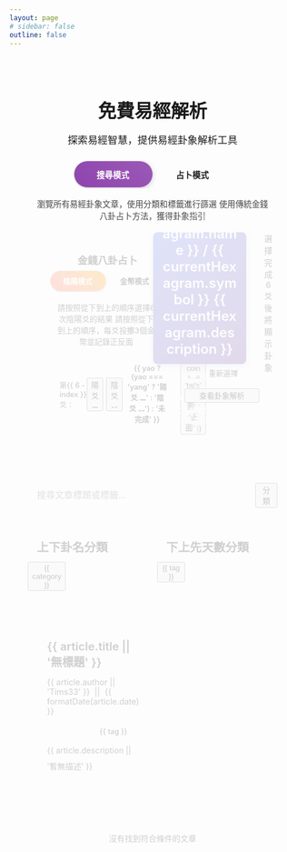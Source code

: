```yaml
---
layout: page
# sidebar: false
outline: false
---
```


<div class="article-list">
<h1>  <font size=6> 免費易經解析 </font> </h1>
<p class="description">探索易經智慧，提供易經卦象解析工具</p>

  
  <!-- 模式切換開關 -->
  <div class="mode-selector">
    <div class="mode-switch-container">
      <label class="mode-switch-label">
        <div class="page-toggle-switch" :class="{ 'divination-mode': pageMode === 'divination' }" @click="togglePageMode">
          <div class="page-switch-slider" :class="{ 'switch-right': pageMode === 'divination' }"></div>
          <div class="switch-text left">搜尋模式</div>
          <div class="switch-text right">占卜模式</div>
        </div>
      </label>
    </div>
    <p class="mode-description">
      <span v-if="pageMode === 'search'">瀏覽所有易經卦象文章，使用分類和標籤進行篩選</span>
      <span v-else>使用傳統金錢八卦占卜方法，獲得卦象指引</span>
    </p>
  </div>
  
  <!-- 內容區域過渡動畫 -->
  <transition name="mode-fade" mode="out-in">
    <!-- 金錢八卦占卜系統 -->
    <div v-if="pageMode === 'divination'" class="divination-container" key="divination">
      <div class="two-column-layout">
        <!-- 左欄：金錢八卦選擇器 -->
        <div class="left-column">
          <div class="bagua-divination">
            <h3 class="divination-title">
              <i class="fas fa-coins"></i>
              金錢八卦占卜
            </h3>
          <!-- 模式切換開關 -->
          <div class="mode-switch">
            <label class="switch-label">
              <div class="toggle-switch" :class="{ 'coins-mode': divinationMode === 'coins' }" @click="toggleDivinationMode">
                <div class="switch-slider" :class="{ 'switch-right': divinationMode === 'coins' }"></div>
                <div class="switch-text right">金幣模式</div>
                <div class="switch-text left">陰陽模式</div>
              </div>
            </label>
          </div>
          <p class="divination-description">
            <span v-if="divinationMode === 'yinyang'">請按照從下到上的順序選擇6次陰陽爻的結果</span>
            <span v-else>請按照從下到上的順序，每爻投擲3個金幣並記錄正反面</span>
          </p>
          <div class="yao-selector">
            <div class="yao-grid">
              <div 
                v-for="(yao, index) in yaoSelections" 
                :key="'yao-' + index"
                class="yao-row"
              >
                <label class="yao-label">第{{ 6 - index }}爻：</label> 
                <!-- 陰陽模式 -->
                <div v-if="divinationMode === 'yinyang'" class="yao-buttons">
                  <button 
                    @click="selectYao(index, 'yang')"
                    :class="['yao-btn', 'yang-btn', { active: yao === 'yang' }]"
                  >
                    陽爻 ⚊
                  </button>
                  <button 
                    @click="selectYao(index, 'yin')"
                    :class="['yao-btn', 'yin-btn', { active: yao === 'yin' }]"
                  >
                    陰爻 ⚋
                  </button>
                </div>
                <!-- 金幣模式 -->
                <div v-else class="coin-selection">
                  <div class="coin-display">
                    <span class="yao-result">{{ yao ? (yao === 'yang' ? '陽爻 ⚊' : '陰爻 ⚋') : '未完成' }}</span>
                    <div class="coins-container">
                      <button 
                        v-for="(coin, coinIndex) in coinSelections[index]" 
                        :key="'coin-' + coinIndex"
                        @click="toggleCoin(index, coinIndex)"
                        :class="['coin-btn', { 'tails': coin === 'tails' }]"
                      >
                        {{ coin === 'tails' ? '反面' : '正面' }}
                      </button>
                    </div>
                  </div>
                </div>
              </div>
            </div>
          </div>
        </div>
      </div>
      <!-- 右欄：卦象結果和操作按鈕 -->
      <div class="right-column">
        <!-- 卦象結果區域 -->
        <div class="hexagram-result-container">
          <div v-if="currentHexagram" class="hexagram-result">
            <div class="hexagram-info">
              <h4><font size=5>占卜結果：{{ currentHexagram.name }}&nbsp;/&nbsp;{{ currentHexagram.symbol }}&nbsp;{{ currentHexagram.description }}</font></h4>
              <div class="hexagram-details">
                <p><strong>卦序：</strong>第{{ currentHexagram.number }}卦</p>
                <p><strong>二進制編碼：</strong>{{ getBinaryString() }}</p>
              </div>
            </div>
          </div>
          <div v-else class="hexagram-placeholder">
            <div class="placeholder-content">
              <i class="fas fa-yin-yang"></i>
              <p>選擇完成6爻後將顯示卦象</p>
            </div>
          </div>
        </div>
        <!-- 操作按鈕區域 -->
        <div class="divination-actions">
          <button 
            @click="clearYaoSelections"
            class="action-btn clear-btn"
          >
            <i class="fas fa-undo"></i>
            重新選擇
          </button>
          <button 
            @click="searchByDivination"
            :disabled="!isAllYaoSelected"
            :class="['action-btn', 'search-btn', { disabled: !isAllYaoSelected }]"
          >
            <i class="fas fa-book-open"></i>
            查看卦象解析
          </button>
        </div>
      </div>
    </div>
  </div>
  
  <!-- 搜尋模式內容 -->
  <div v-else class="search-mode-container" key="search">
    <div class="search-box">
      <div class="search-input-container">
        <input 
          v-model="searchTerm" 
          type="text" 
          placeholder="搜尋文章標題或標籤..." 
          class="search-input"
        />
        <button 
          @click="showCategories = !showCategories; showTags = !showTags"
          :class="['control-btn', { active: showCategories || showTags }]"
        >
          <span class="btn-icon">
            <i :class="(showCategories || showTags) ? 'fa-solid fa-chevron-down' : 'fa-solid fa-chevron-right'"></i>
          </span>
          分類
        </button>
      </div>
    </div>
    <div class="filter-section">
      <!-- 分類過濾器 -->
      <div class="filter-group" v-if="showCategories && allCategories && allCategories.length > 0">
        <h4 class="filter-title">上下卦名分類</h4>
        <div class="filter-tags">
          <button 
            v-for="category in allCategories" 
            :key="'cat-' + category"
            @click="toggleTag(category)"
            :class="['tag-filter', 'category-filter', { active: selectedTags.includes(category) }]"
          >
            {{ category }}
          </button>
        </div>
      </div>
      <!-- 標籤過濾器 -->
      <div class="filter-group" v-if="showTags && allTags && allTags.length > 0">
        <h4 class="filter-title">下上先天數分類</h4>
        <div class="filter-tags">
          <button 
            v-for="tag in allTags" 
            :key="'tag-' + tag"
            @click="toggleTag(tag)"
            :class="['tag-filter', 'tags-filter', { active: selectedTags.includes(tag) }]"
          >
            {{ tag }}
          </button>
        </div>
      </div>
    </div>
    <div v-if="articles.length > 0 && filteredArticles.length > 0" class="articles-grid">
      <div 
        v-for="article in filteredArticles" 
        :key="article.path || article.title"
        class="article-card"
        @click="navigateToArticle(article.path)"
      >
        <div class="article-image">
          <img :src="article.img || '/Tims33-Blog/test.jpg'" :alt="article.title || '文章圖片'" />
        </div>
    <div class="article-content">
      <h3 class="article-title">{{ article.title || '無標題' }}</h3>
      
  <div class="article-meta">
    <span class="author">{{ article.author || 'Tims33' }} &nbsp;||&nbsp; {{ formatDate(article.date) }}</span>
  </div>
  <div class="article-tags">
    <span 
      v-for="cat in (article.category || '').split(' ').filter(t => t.trim())" 
      :key="'cat-' + cat"
      class="tag category"
    >
      {{ cat }}
    </span>
    <span 
      v-for="tag in (article.tags || '').split(' ').filter(t => t.trim())" 
      :key="'tag-' + tag"
      class="tag secondary"
    >
      {{ tag }}
    </span>
  </div>
  <p class="article-description">{{ article.description || '暫無描述' }}</p>

  </div>
  </div>
    </div>
    <div v-if="articles.length > 0 && filteredArticles.length === 0" class="no-results">
      <p>沒有找到符合條件的文章</p>
    </div>
  </div>
  </transition>
</div>



<script setup>
import { ref, computed } from 'vue'
import { useRouter } from 'vitepress'

const router = useRouter()
const searchTerm = ref('')
const selectedTags = ref([])
const showCategories = ref(true) // 分類顯示開關
const showTags = ref(true) // 標籤顯示開關

// 立即載入保存的狀態（避免閃爍效果）
const getInitialPageMode = () => {
  if (typeof window !== 'undefined') {
    const saved = localStorage.getItem('easternDivination_pageMode')
    return (saved && ['search', 'divination'].includes(saved)) ? saved : 'search'
  }
  return 'search'
}

const getInitialDivinationMode = () => {
  if (typeof window !== 'undefined') {
    const saved = localStorage.getItem('easternDivination_divinationMode')
    return (saved && ['yinyang', 'coins'].includes(saved)) ? saved : 'yinyang'
  }
  return 'yinyang'
}

// 頁面模式狀態 - 直接使用保存的狀態初始化
const pageMode = ref(getInitialPageMode()) // 'search' 或 'divination'

const saveState = (key, value) => {
  localStorage.setItem(`easternDivination_${key}`, value)
}

// 切換頁面模式
const togglePageMode = () => {
  pageMode.value = pageMode.value === 'search' ? 'divination' : 'search'
  saveState('pageMode', pageMode.value)
}

// 固定的易經64卦文章數據
const articles = ref([
  { path: '/doc/Bagua/乾', title: '乾', author: 'Tims33', category: '乾 乾', description: '第一卦', tags: '一 一', date: '2025-01-01', img: null },
  { path: '/doc/Bagua/坤', title: '坤', author: 'Tims33', category: '坤 坤', description: '第二卦', tags: '八 八', date: '2025-01-01', img: null },
  { path: '/doc/Bagua/屯', title: '屯', author: 'Tims33', category: '坎 震', description: '第三卦', tags: '六 四', date: '2025-01-01', img: null },
  { path: '/doc/Bagua/蒙', title: '蒙', author: 'Tims33', category: '艮 坎', description: '第四卦', tags: '七 六', date: '2025-01-01', img: null },
  { path: '/doc/Bagua/需', title: '需', author: 'Tims33', category: '坎 乾', description: '第五卦', tags: '六 一', date: '2025-01-01', img: null },
  { path: '/doc/Bagua/訟', title: '訟', author: 'Tims33', category: '乾 坎', description: '第六卦', tags: '一 六', date: '2025-01-01', img: null },
  { path: '/doc/Bagua/師', title: '師', author: 'Tims33', category: '坤 坎', description: '第七卦', tags: '八 六', date: '2025-01-01', img: null },
  { path: '/doc/Bagua/比', title: '比', author: 'Tims33', category: '坎 坤', description: '第八卦', tags: '六 八', date: '2025-01-01', img: null },
  { path: '/doc/Bagua/小畜', title: '小畜', author: 'Tims33', category: '巽 乾', description: '第九卦', tags: '五 一', date: '2025-01-01', img: null },
  { path: '/doc/Bagua/履', title: '履', author: 'Tims33', category: '乾 兌', description: '第十卦', tags: '一 二', date: '2025-01-01', img: null },
  { path: '/doc/Bagua/泰', title: '泰', author: 'Tims33', category: '坤 乾', description: '第十一卦', tags: '八 一', date: '2025-01-01', img: null },
  { path: '/doc/Bagua/否', title: '否', author: 'Tims33', category: '乾 坤', description: '第十二卦', tags: '一 八', date: '2025-01-01', img: null },
  { path: '/doc/Bagua/同人', title: '同人', author: 'Tims33', category: '乾 離', description: '第十三卦', tags: '一 三', date: '2025-01-01', img: null },
  { path: '/doc/Bagua/大有', title: '大有', author: 'Tims33', category: '離 乾', description: '第十四卦', tags: '三 一', date: '2025-01-01', img: null },
  { path: '/doc/Bagua/謙', title: '謙', author: 'Tims33', category: '坤 艮', description: '第十五卦', tags: '八 七', date: '2025-01-01', img: null },
  { path: '/doc/Bagua/豫', title: '豫', author: 'Tims33', category: '震 坤', description: '第十六卦', tags: '四 八', date: '2025-01-01', img: null },
  { path: '/doc/Bagua/隨', title: '隨', author: 'Tims33', category: '兌 震', description: '第十七卦', tags: '二 四', date: '2025-01-01', img: null },
  { path: '/doc/Bagua/蠱', title: '蠱', author: 'Tims33', category: '艮 巽', description: '第十八卦', tags: '七 五', date: '2025-01-01', img: null },
  { path: '/doc/Bagua/臨', title: '臨', author: 'Tims33', category: '坤 兌', description: '第十九卦', tags: '八 二', date: '2025-01-01', img: null },
  { path: '/doc/Bagua/觀', title: '觀', author: 'Tims33', category: '巽 坤', description: '第二十卦', tags: '五 八', date: '2025-01-01', img: null },
  { path: '/doc/Bagua/噬嗑', title: '噬嗑', author: 'Tims33', category: '離 震', description: '第二十一卦', tags: '三 四', date: '2025-01-01', img: null },
  { path: '/doc/Bagua/賁', title: '賁', author: 'Tims33', category: '艮 離', description: '第二十二卦', tags: '七 三', date: '2025-01-01', img: null },
  { path: '/doc/Bagua/剝', title: '剝', author: 'Tims33', category: '艮 坤', description: '第二十三卦', tags: '七 八', date: '2025-01-01', img: null },
  { path: '/doc/Bagua/復', title: '復', author: 'Tims33', category: '坤 震', description: '第二十四卦', tags: '八 四', date: '2025-01-01', img: null },
  { path: '/doc/Bagua/无妄', title: '无妄', author: 'Tims33', category: '乾 震', description: '第二十五卦', tags: '一 四', date: '2025-01-01', img: null },
  { path: '/doc/Bagua/大畜', title: '大畜', author: 'Tims33', category: '艮 乾', description: '第二十六卦', tags: '七 一', date: '2025-01-01', img: null },
  { path: '/doc/Bagua/頤', title: '頤', author: 'Tims33', category: '艮 震', description: '第二十七卦', tags: '七 四', date: '2025-01-01', img: null },
  { path: '/doc/Bagua/大過', title: '大過', author: 'Tims33', category: '兌 巽', description: '第二十八卦', tags: '二 五', date: '2025-01-01', img: null },
  { path: '/doc/Bagua/坎', title: '坎', author: 'Tims33', category: '坎 坎', description: '第二十九卦', tags: '六 六', date: '2025-01-01', img: null },
  { path: '/doc/Bagua/離', title: '離', author: 'Tims33', category: '離 離', description: '第三十卦', tags: '三 三', date: '2025-01-01', img: null },
  { path: '/doc/Bagua/咸', title: '咸', author: 'Tims33', category: '兌 艮', description: '第三十一卦', tags: '二 七', date: '2025-01-01', img: null },
  { path: '/doc/Bagua/恒', title: '恒', author: 'Tims33', category: '震 巽', description: '第三十二卦', tags: '四 五', date: '2025-01-01', img: null },
  { path: '/doc/Bagua/遯', title: '遯', author: 'Tims33', category: '乾 艮', description: '第三十三卦', tags: '一 七', date: '2025-01-01', img: null },
  { path: '/doc/Bagua/大壯', title: '大壯', author: 'Tims33', category: '震 乾', description: '第三十四卦', tags: '四 一', date: '2025-01-01', img: null },
  { path: '/doc/Bagua/晉', title: '晉', author: 'Tims33', category: '離 坤', description: '第三十五卦', tags: '三 八', date: '2025-01-01', img: null },
  { path: '/doc/Bagua/明夷', title: '明夷', author: 'Tims33', category: '坤 離', description: '第三十六卦', tags: '八 三', date: '2025-01-01', img: null },
  { path: '/doc/Bagua/家人', title: '家人', author: 'Tims33', category: '巽 離', description: '第三十七卦', tags: '五 三', date: '2025-01-01', img: null },
  { path: '/doc/Bagua/睽', title: '睽', author: 'Tims33', category: '離 兌', description: '第三十八卦', tags: '三 二', date: '2025-01-01', img: null },
  { path: '/doc/Bagua/蹇', title: '蹇', author: 'Tims33', category: '坎 艮', description: '第三十九卦', tags: '六 七', date: '2025-01-01', img: null },
  { path: '/doc/Bagua/解', title: '解', author: 'Tims33', category: '震 坎', description: '第四十卦', tags: '四 六', date: '2025-01-01', img: null },
  { path: '/doc/Bagua/損', title: '損', author: 'Tims33', category: '艮 兌', description: '第四十一卦', tags: '七 二', date: '2025-01-01', img: null },
  { path: '/doc/Bagua/益', title: '益', author: 'Tims33', category: '巽 震', description: '第四十二卦', tags: '五 四', date: '2025-01-01', img: null },
  { path: '/doc/Bagua/夬', title: '夬', author: 'Tims33', category: '兌 乾', description: '第四十三卦', tags: '二 一', date: '2025-01-01', img: null },
  { path: '/doc/Bagua/姤', title: '姤', author: 'Tims33', category: '乾 巽', description: '第四十四卦', tags: '一 五', date: '2025-01-01', img: null },
  { path: '/doc/Bagua/萃', title: '萃', author: 'Tims33', category: '兌 坤', description: '第四十五卦', tags: '二 八', date: '2025-01-01', img: null },
  { path: '/doc/Bagua/升', title: '升', author: 'Tims33', category: '坤 巽', description: '第四十六卦', tags: '八 五', date: '2025-01-01', img: null },
  { path: '/doc/Bagua/困', title: '困', author: 'Tims33', category: '兌 坎', description: '第四十七卦', tags: '二 六', date: '2025-01-01', img: null },
  { path: '/doc/Bagua/井', title: '井', author: 'Tims33', category: '坎 巽', description: '第四十八卦', tags: '六 五', date: '2025-01-01', img: null },
  { path: '/doc/Bagua/革', title: '革', author: 'Tims33', category: '兌 離', description: '第四十九卦', tags: '二 三', date: '2025-01-01', img: null },
  { path: '/doc/Bagua/鼎', title: '鼎', author: 'Tims33', category: '離 巽', description: '第五十卦', tags: '三 五', date: '2025-01-01', img: null },
  { path: '/doc/Bagua/震', title: '震', author: 'Tims33', category: '震 震', description: '第五十一卦', tags: '四 四', date: '2025-01-01', img: null },
  { path: '/doc/Bagua/艮', title: '艮', author: 'Tims33', category: '艮 艮', description: '第五十二卦', tags: '七 七', date: '2025-01-01', img: null },
  { path: '/doc/Bagua/漸', title: '漸', author: 'Tims33', category: '巽 艮', description: '第五十三卦', tags: '五 七', date: '2025-01-01', img: null },
  { path: '/doc/Bagua/歸妹', title: '歸妹', author: 'Tims33', category: '震 兌', description: '第五十四卦', tags: '四 二', date: '2025-01-01', img: null },
  { path: '/doc/Bagua/豐', title: '豐', author: 'Tims33', category: '震 離', description: '第五十五卦', tags: '四 三', date: '2025-01-01', img: null },
  { path: '/doc/Bagua/旅', title: '旅', author: 'Tims33', category: '離 艮', description: '第五十六卦', tags: '三 七', date: '2025-01-01', img: null },
  { path: '/doc/Bagua/巽', title: '巽', author: 'Tims33', category: '巽 巽', description: '第五十七卦', tags: '五 五', date: '2025-01-01', img: null },
  { path: '/doc/Bagua/兌', title: '兌', author: 'Tims33', category: '兌 兌', description: '第五十八卦', tags: '二 二', date: '2025-01-01', img: null },
  { path: '/doc/Bagua/渙', title: '渙', author: 'Tims33', category: '巽 坎', description: '第五十九卦', tags: '五 六', date: '2025-01-01', img: null },
  { path: '/doc/Bagua/節', title: '節', author: 'Tims33', category: '坎 兌', description: '第六十卦', tags: '六 二', date: '2025-01-01', img: null },
  { path: '/doc/Bagua/中孚', title: '中孚', author: 'Tims33', category: '巽 兌', description: '第六十一卦', tags: '五 二', date: '2025-01-01', img: null },
  { path: '/doc/Bagua/小過', title: '小過', author: 'Tims33', category: '震 艮', description: '第六十二卦', tags: '四 七', date: '2025-01-01', img: null },
  { path: '/doc/Bagua/既濟', title: '既濟', author: 'Tims33', category: '坎 離', description: '第六十三卦', tags: '六 三', date: '2025-01-01', img: null },
  { path: '/doc/Bagua/未濟', title: '未濟', author: 'Tims33', category: '離 坎', description: '第六十四卦', tags: '三 六', date: '2025-01-01', img: null }
])

// 金錢八卦相關狀態
const yaoSelections = ref([null, null, null, null, null, null]) // 6爻選擇 (從下到上)
const currentHexagram = ref(null)
const divinationMode = ref(getInitialDivinationMode()) // 直接使用保存的狀態初始化
const coinSelections = ref(Array(6).fill(null).map(() => ['heads', 'heads', 'heads'])) // 6爻，每爻3個金幣，預設為正面

// 64卦對照表 (根據二進制編碼：陽爻=1, 陰爻=0)
const hexagramMap = {
  '111111': { name: '乾', symbol: '䷀', number: 1, description: '天' },
  '000000': { name: '坤', symbol: '䷁', number: 2, description: '地' },
  '100010': { name: '屯', symbol: '䷂', number: 3, description: '水雷屯' },
  '010001': { name: '蒙', symbol: '䷃', number: 4, description: '山水蒙' },
  '111010': { name: '需', symbol: '䷄', number: 5, description: '水天需' },
  '010111': { name: '訟', symbol: '䷅', number: 6, description: '天水訟' },
  '010000': { name: '師', symbol: '䷆', number: 7, description: '地水師' },
  '000010': { name: '比', symbol: '䷇', number: 8, description: '水地比' },
  '111011': { name: '小畜', symbol: '䷈', number: 9, description: '風天小畜' },
  '110111': { name: '履', symbol: '䷉', number: 10, description: '天澤履' },
  '111000': { name: '泰', symbol: '䷊', number: 11, description: '地天泰' },
  '000111': { name: '否', symbol: '䷋', number: 12, description: '天地否' },
  '101111': { name: '同人', symbol: '䷌', number: 13, description: '天火同人' },
  '111101': { name: '大有', symbol: '䷍', number: 14, description: '火天大有' },
  '001000': { name: '謙', symbol: '䷎', number: 15, description: '地山謙' },
  '000100': { name: '豫', symbol: '䷏', number: 16, description: '雷地豫' },
  '100110': { name: '隨', symbol: '䷐', number: 17, description: '澤雷隨' },
  '011001': { name: '蠱', symbol: '䷑', number: 18, description: '山風蠱' },
  '110000': { name: '臨', symbol: '䷒', number: 19, description: '地澤臨' },
  '000011': { name: '觀', symbol: '䷓', number: 20, description: '風地觀' },
  '100101': { name: '噬嗑', symbol: '䷔', number: 21, description: '火雷噬嗑' },
  '101001': { name: '賁', symbol: '䷕', number: 22, description: '山火賁' },
  '000001': { name: '剝', symbol: '䷖', number: 23, description: '山地剝' },
  '100000': { name: '復', symbol: '䷗', number: 24, description: '地雷復' },
  '100111': { name: '無妄', symbol: '䷘', number: 25, description: '天雷無妄' },
  '111001': { name: '大畜', symbol: '䷙', number: 26, description: '山天大畜' },
  '100001': { name: '頤', symbol: '䷚', number: 27, description: '山雷頤' },
  '011110': { name: '大過', symbol: '䷛', number: 28, description: '澤風大過' },
  '010010': { name: '坎', symbol: '䷜', number: 29, description: '水' },
  '101101': { name: '離', symbol: '䷝', number: 30, description: '火' },
  '001110': { name: '咸', symbol: '䷞', number: 31, description: '澤山咸' },
  '011100': { name: '恆', symbol: '䷟', number: 32, description: '雷風恆' },
  '001111': { name: '遯', symbol: '䷠', number: 33, description: '天山遯' },
  '111100': { name: '大壯', symbol: '䷡', number: 34, description: '雷天大壯' },
  '000101': { name: '晉', symbol: '䷢', number: 35, description: '火地晉' },
  '101000': { name: '明夷', symbol: '䷣', number: 36, description: '地火明夷' },
  '101011': { name: '家人', symbol: '䷤', number: 37, description: '風火家人' },
  '110101': { name: '睽', symbol: '䷥', number: 38, description: '火澤睽' },
  '001010': { name: '蹇', symbol: '䷦', number: 39, description: '水山蹇' },
  '010100': { name: '解', symbol: '䷧', number: 40, description: '雷水解' },
  '110001': { name: '損', symbol: '䷨', number: 41, description: '山澤損' },
  '100011': { name: '益', symbol: '䷩', number: 42, description: '風雷益' },
  '111110': { name: '夬', symbol: '䷪', number: 43, description: '澤天夬' },
  '011111': { name: '姤', symbol: '䷫', number: 44, description: '天風姤' },
  '000110': { name: '萃', symbol: '䷬', number: 45, description: '澤地萃' },
  '011000': { name: '升', symbol: '䷭', number: 46, description: '地風升' },
  '010110': { name: '困', symbol: '䷮', number: 47, description: '澤水困' },
  '011010': { name: '井', symbol: '䷯', number: 48, description: '水風井' },
  '101110': { name: '革', symbol: '䷰', number: 49, description: '澤火革' },
  '011101': { name: '鼎', symbol: '䷱', number: 50, description: '火風鼎' },
  '100100': { name: '震', symbol: '䷲', number: 51, description: '雷' },
  '001001': { name: '艮', symbol: '䷳', number: 52, description: '山' },
  '001011': { name: '漸', symbol: '䷴', number: 53, description: '風山漸' },
  '110100': { name: '歸妹', symbol: '䷵', number: 54, description: '雷澤歸妹' },
  '101100': { name: '豐', symbol: '䷶', number: 55, description: '雷火豐' },
  '001101': { name: '旅', symbol: '䷷', number: 56, description: '火山旅' },
  '011011': { name: '巽', symbol: '䷸', number: 57, description: '風' },
  '110110': { name: '兌', symbol: '䷹', number: 58, description: '澤' },
  '010011': { name: '渙', symbol: '䷺', number: 59, description: '風水渙' },
  '110010': { name: '節', symbol: '䷻', number: 60, description: '水澤節' },
  '110011': { name: '中孚', symbol: '䷼', number: 61, description: '風澤中孚' },
  '001100': { name: '小過', symbol: '䷽', number: 62, description: '雷山小過' },
  '101010': { name: '既濟', symbol: '䷾', number: 63, description: '水火既濟' },
  '010101': { name: '未濟', symbol: '䷿', number: 64, description: '火水未濟' }
}

// 檢查是否所有爻都已選擇
const isAllYaoSelected = computed(() => {
  if (divinationMode.value === 'yinyang') {
    return yaoSelections.value.every(yao => yao !== null)
  } else {
    return coinSelections.value.every(coins => coins.every(coin => coin !== null))
  }
})

// 切換占卜模式
const toggleDivinationMode = () => {
  divinationMode.value = divinationMode.value === 'yinyang' ? 'coins' : 'yinyang'
  saveState('divinationMode', divinationMode.value)
  clearAllSelections()
}

// 切換金幣正反面
const toggleCoin = (yaoIndex, coinIndex) => {
  const current = coinSelections.value[yaoIndex][coinIndex]
  coinSelections.value[yaoIndex][coinIndex] = current === 'heads' ? 'tails' : 'heads'
  
  // 立即計算該爻的結果
  const yaoResult = calculateYaoFromCoins(coinSelections.value[yaoIndex])
  yaoSelections.value[yaoIndex] = yaoResult
  
  // 檢查是否所有爻都完成，自動計算卦象
  if (isAllYaoSelected.value) {
    calculateHexagram()
  }
}

// 根據三個金幣的正反面計算爻
const calculateYaoFromCoins = (coins) => {
  // 傳統金錢卦規則：
  // 3個正面 = 老陽 (陽爻)
  // 2個正面1個反面 = 少陰 (陰爻)
  // 1個正面2個反面 = 少陽 (陽爻)
  // 3個反面 = 老陰 (陰爻)
  const heads = coins.filter(coin => coin === 'heads').length
  
  if (heads === 3 || heads === 1) {
    return 'yang' // 陽爻
  } else {
    return 'yin'  // 陰爻
  }
}

// 選擇爻
const selectYao = (index, type) => {
  yaoSelections.value[index] = type
  
  // 如果所有爻都選擇了，自動計算卦象
  if (isAllYaoSelected.value) {
    calculateHexagram()
  }
}

// 清空選擇
const clearYaoSelections = () => {
  clearAllSelections()
}

// 清空所有選擇
const clearAllSelections = () => {
  yaoSelections.value = [null, null, null, null, null, null]
  coinSelections.value = Array(6).fill(null).map(() => ['heads', 'heads', 'heads']) // 重置為預設正面
  currentHexagram.value = null
  
  // 如果是金幣模式，立即計算所有爻的結果
  if (divinationMode.value === 'coins') {
    coinSelections.value.forEach((coins, index) => {
      const yaoResult = calculateYaoFromCoins(coins)
      yaoSelections.value[index] = yaoResult
    })
    calculateHexagram()
  }
}

// 計算卦象
const calculateHexagram = () => {
  // 將爻選擇轉換為二進制字串 (陽爻=1, 陰爻=0)
  const binaryString = yaoSelections.value
    .map(yao => yao === 'yang' ? '1' : '0')
    .join('')
  
  // 查找對應的卦象
  const hexagram = hexagramMap[binaryString]
  if (hexagram) {
    currentHexagram.value = hexagram
  }
}

// 根據占卜結果搜尋文章
const searchByDivination = () => {
  if (currentHexagram.value) {
    try {
      // 導航到對應的卦象文章頁面
      const hexagramTitle = currentHexagram.value.name // 使用 name 屬性作為 title
      
      // 檢查是否在 VitePress 環境中
      if (typeof window !== 'undefined') {
        // 使用相對路徑進行導航
        window.location.href = `./${hexagramTitle}`
      }
    } catch (error) {
      console.error('導航錯誤:', error)
      alert(`準備查看 ${currentHexagram.value.name} 卦的詳細解析`)
    }
  } else {
    alert('請先完成占卜選擇')
  }
}

// 獲取二進制字串（用於調試）
const getBinaryString = () => {
  return yaoSelections.value
    .map(yao => yao === 'yang' ? '1' : yao === 'yin' ? '0' : '?')
    .join('')
}

// 計算所有分類
const allCategories = computed(() => {
  if (!articles.value || articles.value.length === 0) {
    return []
  }
  
  const categories = new Set()
  
  articles.value.forEach(article => {
    if (article && article.category) {
      // category 可能包含多個分類，用空格分隔
      article.category.split(' ').forEach(cat => {
        if (cat.trim()) categories.add(cat.trim())
      })
    }
  })
  
  // 八卦順序排列
  const baguaOrder = ['乾', '坤', '震', '離', '坎', '兌', '巽', '艮']
  const categoryArray = Array.from(categories)
  
  return categoryArray.sort((a, b) => {
    const indexA = baguaOrder.indexOf(a)
    const indexB = baguaOrder.indexOf(b)
    
    // 如果都是八卦，按順序排列
    if (indexA !== -1 && indexB !== -1) {
      return indexA - indexB
    }
    
    // 如果只有一個是八卦，八卦排在前面
    if (indexA !== -1) return -1
    if (indexB !== -1) return 1
    
    // 如果都不是八卦，按字母順序
    return a.localeCompare(b)
  })
})

// 計算所有標籤
const allTags = computed(() => {
  if (!articles.value || articles.value.length === 0) {
    return []
  }
  
  const tags = new Set()
  
  articles.value.forEach(article => {
    if (article && article.tags) {
      // tags 用空格分隔多個標籤
      article.tags.split(' ').forEach(tag => {
        if (tag.trim()) tags.add(tag.trim())
      })
    }
  })
  
  // 國字數字順序排列
  const chineseNumbers = ['一', '二', '三', '四', '五', '六', '七', '八', '九', '十']
  const tagArray = Array.from(tags)
  
  return tagArray.sort((a, b) => {
    const indexA = chineseNumbers.indexOf(a)
    const indexB = chineseNumbers.indexOf(b)
    
    // 如果都是國字數字，按順序排列
    if (indexA !== -1 && indexB !== -1) {
      return indexA - indexB
    }
    
    // 如果只有一個是國字數字，國字數字排在前面
    if (indexA !== -1) return -1
    if (indexB !== -1) return 1
    
    // 如果都不是國字數字，按字母順序
    return a.localeCompare(b)
  })
})

// 過濾文章
const filteredArticles = computed(() => {
  if (!articles.value || articles.value.length === 0) {
    return []
  }
  
  let filtered = articles.value
  
  // 按搜尋詞過濾
  if (searchTerm.value) {
    const term = searchTerm.value.toLowerCase()
    filtered = filtered.filter(article =>
      (article.title && article.title.toLowerCase().includes(term)) ||
      (article.description && article.description.toLowerCase().includes(term)) ||
      (article.tags && article.tags.toLowerCase().includes(term))
    )
  }
  
  // 按選中的標籤過濾 (AND邏輯：必須包含所有選中的標籤)
  if (selectedTags.value.length > 0) {
    filtered = filtered.filter(article => {
      const articleTags = []
      // 將 category 中的所有分類加入
      if (article.category) {
        articleTags.push(...article.category.split(' ').filter(t => t.trim()))
      }
      // 將 tags 中的所有標籤加入
      if (article.tags) {
        articleTags.push(...article.tags.split(' ').filter(t => t.trim()))
      }
      // 檢查是否包含所有選中的標籤 (AND邏輯)
      return selectedTags.value.every(tag => articleTags.includes(tag))
    })
  }
  
  // 按易經六十四卦順序排序
  const hexagramOrder = [
    '乾', '坤', '屯', '蒙', '需', '訟', '師', '比', '小畜', '履',
    '泰', '否', '同人', '大有', '謙', '豫', '隨', '蠱', '臨', '觀',
    '噬嗑', '賁', '剝', '復', '无妄', '大畜', '頤', '大過', '坎', '離',
    '咸', '恒', '遯', '大壯', '晉', '明夷', '家人', '睽', '蹇', '解',
    '損', '益', '夬', '姤', '萃', '升', '困', '井', '革', '鼎',
    '震', '艮', '漸', '歸妹', '豐', '旅', '巽', '兌', '渙', '節',
    '中孚', '小過', '既濟', '未濟'
  ]
  
  filtered = filtered.sort((a, b) => {
    // 提取文章標題中的卦名
    const getHexagramName = (title) => {
      if (!title) return ''
      // 移除可能的序號和符號，提取純卦名
      const cleanTitle = title.replace(/^第.*?卦\s*-?\s*/, '').replace(/\s*[☯️䷀-䷿🔥💧].*$/, '').trim()
      return cleanTitle
    }
    
    const hexagramA = getHexagramName(a.title)
    const hexagramB = getHexagramName(b.title)
    
    const indexA = hexagramOrder.indexOf(hexagramA)
    const indexB = hexagramOrder.indexOf(hexagramB)
    
    // 如果都是易經卦名，按六十四卦順序排列
    if (indexA !== -1 && indexB !== -1) {
      return indexA - indexB
    }
    
    // 如果只有一個是易經卦名，卦名排在前面
    if (indexA !== -1) return -1
    if (indexB !== -1) return 1
    
    // 如果都不是易經卦名，按標題字母順序
    return (a.title || '').localeCompare(b.title || '')
  })
  
  return filtered
})

// 切換標籤選擇
const toggleTag = (tag) => {
  const index = selectedTags.value.indexOf(tag)
  if (index > -1) {
    selectedTags.value.splice(index, 1)
  } else {
    selectedTags.value.push(tag)
  }
}

// 導航到文章
const navigateToArticle = (path) => {
  // 從路徑中提取卦名，例如從 '/doc/Bagua/乾' 提取 '乾'
  const hexagramName = path.split('/').pop()
  
  // 使用相對路徑導航
  if (typeof window !== 'undefined') {
    window.location.href = `./${hexagramName}`
  }
}

// 格式化日期
const formatDate = (dateStr) => {
  if (!dateStr) return ''
  const date = new Date(dateStr)
  if (isNaN(date.getTime())) return dateStr
  const year = date.getFullYear()
  const month = String(date.getMonth() + 1).padStart(2, '0')
  const day = String(date.getDate()).padStart(2, '0')
  return `${year}-${month}-${day}`
}
</script>

<style scoped>
/* 狀態記錄顯示樣式 */







/* 頁面模式切換過渡動畫 */
.mode-fade-enter-active,
.mode-fade-leave-active {
  transition: all 0.4s ease;
}

.mode-fade-enter-from {
  opacity: 0;
  transform: translateY(30px);
}

.mode-fade-leave-to {
  opacity: 0;
  transform: translateY(-30px);
}

.mode-fade-enter-to,
.mode-fade-leave-from {
  opacity: 1;
  transform: translateY(0);
}

/* 搜尋模式容器樣式 */
.search-mode-container {
  animation: slideInUp 0.4s ease-out;
}

/* 占卜容器額外動畫 */
.divination-container {
  animation: slideInDown 0.4s ease-out;
}

@keyframes slideInUp {
  from {
    opacity: 0;
    transform: translateY(30px);
  }
  to {
    opacity: 1;
    transform: translateY(0);
  }
}

@keyframes slideInDown {
  from {
    opacity: 0;
    transform: translateY(-30px);
  }
  to {
    opacity: 1;
    transform: translateY(0);
  }
}

.article-list {
  max-width: 1200px;
  margin: 0 auto;
  padding: 2rem;
}

.article-list h1 {
  text-align: center;
  color: var(--vp-c-brand-1);
  margin-bottom: 0.5rem;
}

.description {
  text-align: center;
  color: var(--vp-c-text-2);
  margin-bottom: 1.5rem;
  font-size: 1.1rem;
}

/* 頁面模式切換器樣式 */
.mode-selector {
  margin-bottom: 0.5rem;
  margin-top: -1rem;
  padding: 1rem;
  background: var(--vp-c-bg-soft);
  border-radius: 12px;
  border: 0.5px solid var(--vp-c-border);
  text-align: center;
}

.mode-switch-container {
  display: flex;
  justify-content: center;
  margin-bottom: 1rem;
}

.mode-switch-label {
  display: flex;
  align-items: center;
  justify-content: center;
  cursor: pointer;
}

.page-toggle-switch {
  position: relative;
  width: 280px;
  height: 50px;
  background: var(--vp-c-border);
  border-radius: 25px;
  cursor: pointer;
  transition: all 0.3s ease;
  display: flex;
  align-items: center;
  border: 2px solid var(--vp-c-border);
  overflow: hidden;
}

.page-toggle-switch.divination-mode {
  background: var(--vp-c-border);
}

.page-switch-slider {
  position: absolute;
  top: 2px;
  left: 2px;
  width: calc(50% - 2px);
  height: calc(100% - 4px);
  background: linear-gradient(45deg, #8e44ad, #9b59b6);
  border-radius: 23px;
  transition: transform 0.4s ease;
  display: flex;
  align-items: center;
  justify-content: center;
  box-shadow: 0 2px 10px rgba(0,0,0,0.2);
  z-index: 2;
}

.page-switch-slider.switch-right {
  transform: translateX(100%);
  background: linear-gradient(45deg, #27ae60, #2ecc71);
}

/* 文字標籤樣式 */
.page-toggle-switch .switch-text {
  position: absolute;
  width: 50%;
  height: 100%;
  display: flex;
  align-items: center;
  justify-content: center;
  font-weight: 600;
  font-size: 0.9rem;
  transition: all 0.3s ease;
  z-index: 3;
  pointer-events: none;
}

.page-toggle-switch .switch-text.left {
  left: 0;
  color: white;
}

.page-toggle-switch .switch-text.right {
  right: 0;
  color: var(--vp-c-text-2);
}

.page-toggle-switch.divination-mode .switch-text.left {
  color: var(--vp-c-text-2);
}

.page-toggle-switch.divination-mode .switch-text.right {
  color: white;
}

.mode-description {
  color: var(--vp-c-text-2);
  font-size: 0.9rem;
  margin: 0;
  opacity: 0.8;
}

.search-box {
  margin-bottom: 1.5rem;
}

.search-input-container {
  position: relative;
  display: flex;
  align-items: center;
}

.search-input {
  width: 100%;
  padding: 0.75rem 8rem 0.75rem 1rem;
  border: 2px solid var(--vp-c-border);
  border-radius: 8px;
  font-size: 1rem;
  transition: border-color 0.3s;
  box-sizing: border-box;
}

.search-input:focus {
  outline: none;
  border-color: var(--vp-c-brand-1);
}

.filter-section {
  margin-bottom: 2rem;
  display: flex;
  flex-wrap: wrap;
  gap: 1rem;
}

.filter-controls {
  width: 100%;
  display: flex;
  justify-content: center;
  gap: 1rem;
  margin-bottom: 1rem;
}

.control-btn {
  position: absolute;
  right: 10px;
  top: 50%;
  transform: translateY(-50%);
  padding: 0.4rem 0.8rem;
  border: 1px solid var(--vp-c-border);
  background: var(--vp-c-bg);
  border-radius: 6px;
  cursor: pointer;
  transition: all 0.3s;
  font-size: 0.85rem;
  color: var(--vp-c-text-2);
  display: flex;
  align-items: center;
  gap: 0.3rem;
  z-index: 10;
  min-width: 4rem;
  justify-content: center;
}

.control-btn:hover {
  border-color: var(--vp-c-brand-1);
  color: var(--vp-c-brand-1);
  background: var(--vp-c-bg-soft);
}

.control-btn.active {
  background: var(--vp-c-brand-1);
  color: white;
  border-color: var(--vp-c-brand-1);
}

.btn-icon {
  font-size: 0.7rem;
  transition: transform 0.3s;
}

.filter-group {
  width: calc(42% - 0.5rem);
  margin: 0 auto;
}

.filter-title {
  font-size: 1.3rem ;
  font-weight: 600;
  color: var(--vp-c-text-1);
  margin-bottom: 0.75rem;
  border-left: 4px solid var(--vp-c-brand-1);
  padding-left: 1rem;
}

.filter-tags {
  display: flex;
  flex-wrap: wrap;
  gap: 0.5rem;
}

.tag-filter {
  padding: 0.3rem 1rem;
  border: 2px solid var(--vp-c-border);
  background: var(--vp-c-bg);
  border-radius: 20px;
  cursor: pointer;
  transition: all 0.3s;
  font-size: 0.9rem;
}

.tag-filter:hover {
  border-color: var(--vp-c-brand-1);
}

.tag-filter.active {
  color: white;
  border-color: var(--vp-c-brand-1);
}

/* 分類按鈕樣式 */
.category-filter {
  background: var(--vp-c-bg);
  border-color: #e67e22;
}

.category-filter:hover {
  border-color: #d35400;
}

.category-filter.active {
  background: #e67e22;
  border-color: #e67e22;
}

/* 標籤按鈕樣式 */
.tags-filter {
  background: var(--vp-c-bg);
  border-color: #3498db;
}

.tags-filter:hover {
  border-color: #2980b9;
}

.tags-filter.active {
  background: #3498db;
  border-color: #3498db;
}

.articles-grid {
  display: grid;
  grid-template-columns: repeat(2, 1fr);
  gap: 1.5rem;
}

.article-card {
  border: 1px solid var(--vp-c-border);
  border-radius: 10px;
  overflow: hidden;
  transition: all 0.3s;
  cursor: pointer;
  background: var(--vp-c-bg);
  display: inline-flex;
}

.article-card:hover {
  transform: translateY(-4px);
  box-shadow: 0 8px 25px rgba(0,0,0,0.1);
  border-color: var(--vp-c-brand-1);
}

.article-image {
  width: 30%;
  height: auto;
  object-fit: cover;
  overflow: hidden;
  padding-left:10px;
  margin:auto 0;
}

.article-image img {
  width: 100%;
  height: 100%;
  object-fit: cover;
}

.article-content {
  width:100%;
  padding: 1.5rem;
}

.article-title {
  font-size: 1.25rem;
  font-weight: 600;
  margin-bottom: 0.75rem;
  color: var(--vp-c-text-1);
  line-height: 1.4;
}

.article-meta {
  display: flex;
  justify-content: space-between;
  margin-bottom: 1rem;
  font-size: 0.9rem;
  color: var(--vp-c-text-2);
}

.article-description {
  color: var(--vp-c-text-2);
  line-height: 2;
  margin-top: 0.5rem;
  margin-bottom: 1rem;
  display: -webkit-box;
  -webkit-line-clamp: 3;
  -webkit-box-orient: vertical;
  overflow: hidden;
}

.article-tags {
  display: flex;
  flex-wrap: wrap;
  gap: 0.5rem;
}

.tag {
  padding: 0.25rem 0.75rem;
  border-radius: 15px;
  font-size: 0.8rem;
  font-weight: 500;
}

.tag.category {
  background: var(--vp-c-brand-1);
  color: white;
}

.tag.secondary {
  background: var(--vp-c-gray-light);
  color: var(--vp-c-text-2);
}

.no-results {
  text-align: center;
  padding: 3rem;
  color: var(--vp-c-text-2);
}

.loading {
  text-align: center;
  padding: 3rem;
  color: var(--vp-c-text-2);
  font-size: 1.1rem;
}

@media (max-width: 768px) {
  .article-list {
    padding: 1rem;
  }
  
  /* 頁面模式切換器響應式 */
  .mode-selector {
    padding: 1rem;
    margin-bottom: 1.5rem;
  }
  
  .page-toggle-switch {
    width: 220px;
    height: 45px;
  }
  
  .page-toggle-switch .switch-text {
    font-size: 0.8rem;
    font-weight: 600;
  }
  
  .mode-description {
    font-size: 0.8rem;
  }
  
  .search-input {
    padding: 0.65rem 6rem 0.65rem 0.8rem;
    font-size: 0.9rem;
  }
  
  .control-btn {
    padding: 0.3rem 0.6rem;
    font-size: 0.75rem;
    min-width: 3.5rem;
  }
  
  .btn-icon {
    font-size: 0.6rem;
  }
  
  .articles-grid {
    grid-template-columns: 1fr;
  }
  
  .filter-section {
    flex-direction: column;
  }
  
  .filter-group {
    width: 100%;
  }
  
  .filter-controls {
    justify-content: flex-start;
    margin-bottom: 1rem;
  }
  
  /* 當螢幕寬度不足以容納所有tag-filter時，改為四個一行 */
  .filter-tags {
    display: grid;
    grid-template-columns: repeat(4, 1fr);
    gap: 0.2rem;
    justify-items: stretch;
    align-items: center;
  }
  
  .tag-filter {
    /* 保持原本的padding，不調整 */
    padding: 0.3rem 1rem;
    font-size: 0.75rem;
    text-align: center;
    border-radius: 15px;
    min-height: 2rem;
    display: flex;
    align-items: center;
    justify-content: center;
    /* 調整文字大小以適應較小的空間 */
    white-space: nowrap;
    overflow: hidden;
    text-overflow: ellipsis;
  }
}

@media (min-width: 769px) and (max-width: 1024px) {
  .articles-grid {
    grid-template-columns: repeat(2, 1fr);
  }
  
  .filter-group {
    width: calc(50% - 0.5rem);
  }
  
  /* 當標籤數量較多時，改為四個一行 */
  .filter-tags {
    display: grid;
    grid-template-columns: repeat(4, 1fr);
    gap: 0.3rem;
    justify-items: stretch;
    align-items: center;
  }
  
  .tag-filter {
    padding: 0.3rem 1rem;
    font-size: 0.8rem;
    text-align: center;
    min-height: 2rem;
    display: flex;
    align-items: center;
    justify-content: center;
    white-space: nowrap;
    overflow: hidden;
    text-overflow: ellipsis;
  }
}

@media (min-width: 1025px) and (max-width: 1366px) {
  .articles-grid {
    grid-template-columns: repeat(3, 1fr);
  }
}

/* 金錢八卦占卜系統樣式 */
.divination-container {
  padding: 1rem 2rem 1rem 2rem;
  background: var(--vp-c-bg-soft);
  border-radius: 12px;
  border: 1px solid var(--vp-c-border);

}

/* 左右欄版面 */
.two-column-layout {
  display: flex;
  gap: 2rem;
  align-items: flex-start;

}

.left-column {
  flex: 1;
  min-width: 35%;
}

.right-column {
  flex: 0 0 35%;
  min-width: 35%;
  display: flex;
  flex-direction: column;
  gap: 1rem;
  padding-top:5%;
}

/* 卦象結果容器 */
.hexagram-result-container {
  height: 200px;
  display: flex;
  align-items: center;
  justify-content: center;
}

/* 卦象佔位符 */
.hexagram-placeholder {
  background: var(--vp-c-bg-soft);
  border: 2px dashed var(--vp-c-border);
  border-radius: 8px;
  padding: 2rem;
  text-align: center;
  color: var(--vp-c-text-2);
  width: 100%;
  height: 100%;
  display: flex;
  align-items: center;
  justify-content: center;
}

.placeholder-content {
  display: flex;
  flex-direction: column;
  align-items: center;
  gap: 1rem;
}

.placeholder-content i {
  font-size: 2rem;
  opacity: 0.5;
}

.placeholder-content p {
  margin: 0;
  font-size: 0.9rem;
}

/* 金錢八卦選擇器樣式 */
.bagua-divination {
  background: var(--vp-c-bg);
  border: 2px solid var(--vp-c-border);
  border-radius: 8px;
  padding: 1em 1rem 0rem 1rem;
  margin-bottom: 1rem;
  box-shadow: 0 2px 8px rgba(0,0,0,0.05);
}

.divination-title {
  font-size: 1.1rem;
  font-weight: 600;
  color: var(--vp-c-brand-1);
  margin-bottom: 0.3rem;
  display: flex;
  align-items: center;
  gap: 0.3rem;
  justify-content: center;
}

/* 模式切換開關樣式 */
.mode-switch {
  display: flex;
  justify-content: center;
  margin-bottom: 1rem;
}

.switch-label {
  display: flex;
  align-items: center;
  justify-content: center;
  cursor: pointer;
}

.toggle-switch {
  position: relative;
  width: 200px;
  height: 40px;
  background: var(--vp-c-border);
  border-radius: 20px;
  cursor: pointer;
  transition: all 0.3s ease;
  display: flex;
  align-items: center;
  border: 2px solid var(--vp-c-border);
  overflow: hidden;
}

.toggle-switch.coins-mode {
  background: var(--vp-c-border);
}

.switch-slider {
  position: absolute;
  top: 2px;
  left: 2px;
  width: calc(50% - 2px);
  height: calc(100% - 4px);
  background: linear-gradient(45deg, #ff6b6b, #ffa500);
  border-radius: 18px;
  transition: transform 0.4s ease;
  display: flex;
  align-items: center;
  justify-content: center;
  box-shadow: 0 2px 10px rgba(0,0,0,0.2);
  z-index: 2;
}

.switch-slider.switch-right {
  transform: translateX(100%);
  background: linear-gradient(45deg, #4dabf7, #1c7ed6);
}

/* 占卜模式切換器文字標籤樣式 */
.toggle-switch .switch-text {
  position: absolute;
  width: 50%;
  height: 100%;
  display: flex;
  align-items: center;
  justify-content: center;
  font-weight: 600;
  font-size: 0.8rem;
  transition: all 0.3s ease;
  z-index: 3;
  pointer-events: none;
}

.toggle-switch .switch-text.left {
  left: 0;
  color: white;
}

.toggle-switch .switch-text.right {
  right: 0;
  color: var(--vp-c-text-2);
}

.toggle-switch.coins-mode .switch-text.left {
  color: var(--vp-c-text-2);
}

.toggle-switch.coins-mode .switch-text.right {
  color: white;
}

/* 金幣選擇樣式 */
.coin-selection {
  flex: 1;
  display: flex;
  flex-direction: column;
}

.coin-display {
  display: flex;
  align-items: center;
  gap: 1rem;
  justify-content: space-between;
}

.yao-result {
  min-width: 70px;
  text-align: center;
  font-size: 0.8rem;
  font-weight: 600;
  color: var(--vp-c-brand-1);
  padding: 0.3rem 0.5rem;
}

.coins-container {
  display: flex;
  gap: 0.4rem;
  padding: 0 3% 0 0 ;
}

.coin-btn {
  padding: 0.25rem 0.7rem;
  border: 1px solid #27ae60;
  background: linear-gradient(135deg, #2ecc71, #27ae60);
  color: white;
  border-radius: 8px;
  cursor: pointer;
  transition: all 0.3s ease;
  font-size: 0.75rem;
  font-weight: 500;
  min-width: 4rem;
  text-align: center;
  box-shadow: 0 2px 8px rgba(20, 27, 24, 0.3);
}

.coin-btn:hover {
  transform: translateY(-2px);
  box-shadow: 0 4px 12px rgba(46, 204, 113, 0.4);
}

.coin-btn.tails {
  border-color: #e74c3c;
  background: linear-gradient(135deg, #e74c3c, #c0392b);
  box-shadow: 0 2px 8px rgba(231, 76, 60, 0.3);
}

.coin-btn.tails:hover {
  box-shadow: 0 4px 12px rgba(231, 76, 60, 0.4);
}

.divination-description {
  text-align: center;
  color: var(--vp-c-text-2);
  margin-bottom: 0.5rem;
  font-size: 0.85rem;
}

.yao-selector {
  max-width: 400px;
  margin: 0 auto;
}

.yao-grid {
  display: flex;
  flex-direction: column;
  gap: 0.5rem;
  margin-bottom: 1rem;
}

.yao-row {
  display: flex;
  align-items: center;
  justify-content: space-between;
  padding: 0.3rem 0.5rem;
  background: var(--vp-c-bg-soft);
  border-radius: 6px;
  border: 1px solid var(--vp-c-border);
}

.yao-label {
  font-weight: 500;
  color: var(--vp-c-text-1);
  min-width: 3rem;
  font-size: 0.8rem;
}

.yao-buttons {
  display: flex;
  gap: 0.3rem;
}

.yao-btn {
  padding: 0.25rem 0.7rem;
  border: 1px solid var(--vp-c-border);
  background: var(--vp-c-bg);
  border-radius: 4px;
  cursor: pointer;
  transition: all 0.3s;
  font-size: 0.75rem;
  font-weight: 500;
  min-width: 4rem;
}

.yao-btn:hover {
  transform: translateY(-1px);
  box-shadow: 0 1px 4px rgba(0,0,0,0.1);
}

.yang-btn {
  border-color: #f39c12;
  color: #e67e22;
}

.yang-btn:hover {
  border-color: #e67e22;
  background: #fdf2e9;
}

.yang-btn.active {
  background: #f39c12;
  border-color: #f39c12;
  color: white;
  box-shadow: 0 4px 12px rgba(243, 156, 18, 0.3);
}

.yin-btn {
  border-color: #3498db;
  color: #2980b9;
}

.yin-btn:hover {
  border-color: #2980b9;
  background: #ebf3fd;
}

.yin-btn.active {
  background: #3498db;
  border-color: #3498db;
  color: white;
  box-shadow: 0 4px 12px rgba(52, 152, 219, 0.3);
}

.divination-actions {
  display: flex;
  flex-direction: column;
  gap: 0.7rem;
  margin-bottom: 1rem;
}

.action-btn {
  padding: 0.4rem 1rem;
  border: 1px solid var(--vp-c-brand-1);
  border-radius: 6px;
  cursor: pointer;
  font-weight: 500;
  display: flex;
  align-items: center;
  justify-content: center;
  gap: 0.3rem;
  transition: all 0.3s;
  font-size: 0.8rem;
  width: 100%;
}

.clear-btn {
  background: var(--vp-c-bg);
  color: var(--vp-c-text-1);
  border-color: #95a5a6;
}

.clear-btn:hover {
  background: #95a5a6;
  color: white;
  transform: translateY(-1px);
  box-shadow: 0 2px 6px rgba(149, 165, 166, 0.3);
}

.search-btn {
  background: var(--vp-c-brand-1);
  color: white;
  border-color: var(--vp-c-brand-1);
}

.search-btn:hover:not(.disabled) {
  background: var(--vp-c-brand-2);
  transform: translateY(-1px);
  box-shadow: 0 2px 6px rgba(var(--vp-c-brand-1), 0.3);
}

.search-btn.disabled {
  opacity: 0.5;
  cursor: not-allowed;
  transform: none;
}

.hexagram-result {
  text-align: center;
  width: 100%;
  height: 100%;
  padding: 1rem;
  background: linear-gradient(135deg, #667eea 0%, #764ba2 100%);
  border-radius: 8px;
  color: white;
  box-shadow: 0 4px 12px rgba(102, 126, 234, 0.3);
  display: flex;
  flex-direction: column;
  justify-content: center;
}

.hexagram-info h4 {
  font-size: 1.1rem;
  margin-bottom: 0.3rem;
  font-weight: 600;
  padding:5% 0 5% 0;
}

.hexagram-details {
  background: rgba(255,255,255,0.1);
  border-radius: 6px;
  padding: 0.7rem;
  font-size: 0.8rem;
}

.hexagram-details p {
  margin: 0.25rem 0;
}

/* 響應式設計 - 占卜系統 */
@media (max-width: 768px) {
  .divination-container {
    padding: 1rem;
  }
  
  /* 手機版改為單欄 */
  .two-column-layout {
    flex-direction: column;
    display:block;
    gap: 1rem;
  }
  
  .right-column {
    flex: 1;
    min-width: auto;
  }
  
  .hexagram-result-container {
    height: 150px;
  }
  
  .divination-actions {
    flex-direction: row;
    justify-content: center;
    gap: 0.5rem;
  }
  
  .action-btn {
    width: 48%;
    font-size: 0.7rem;
    padding: 0.3rem 0.5rem;
  }
  
  .bagua-divination {
    padding: 0.8rem;
  }
  
  .divination-title {
    font-size: 1rem;
  }
  
  .yao-row {
    padding: 0.2rem 0.3rem;
  }
  
  .yao-label {
    min-width: 3.2rem;
    font-size: 0.7rem;
  }
  
  .yao-btn {
    max-width: 3.5rem;
    font-size: 0.65rem;
    padding: 0.15rem 0.3rem;
    min-width: 3.5rem;
  }
  
  .coin-btn {
    padding: 0.15rem 0.3rem;
    font-size: 0.65rem;
    min-width: 4rem;
  }
  
  .yao-result {
    min-width: 3.5rem;
    font-size: 0.65rem;
    padding: 0.1rem 0.2rem;
  }
  
  .toggle-switch {
    width: 160px;
    height: 35px;
    font-size: 0.7rem;
  }
  
  .switch-text {
    font-size: 0.65rem;
    padding: 0.4rem 0.5rem;
  }
  
  .switch-slider {
    width: 75px;
    height: 29px;
  }
  
  .switch-slider.switch-right {
    transform: translateX(82px);
  }
  
  .hexagram-info h4 {
    font-size: 0.9rem;
    padding: 3% 0;
  }
  
  .hexagram-details {
    padding: 0.5rem;
    font-size: 0.7rem;
  }
}
</style>
